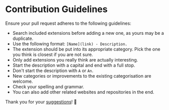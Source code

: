 # Contribution Guidelines
Ensure your pull request adheres to the following guidelines:
- Search included extensions before adding a new one, as yours may be a duplicate.
- Use the following format: `[Name](link) - Description.`
- The extension should be put into its appropriate category. Pick the one you think is closest if you are not sure.
- Only add extensions you really think are actually interesting.
- Start the description with a capital and end with a full stop.
- Don't start the description with `A` or `An`.
- New categories or improvements to the existing categorisation are welcome.
- Check your spelling and grammar.
- You can also add other related websites and repositories in the end.

Thank you for your [suggestions](https://github.com/learn-anything/firefox-extensions/edit/master/readme.md)! 💜